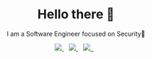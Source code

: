 <h1 align='center'>Hello there 👋</h1>

<p align='center'>I am a Software Engineer focused on Security💙 </p>

<p align='center'>
<a href="https://twitter.com/indi_cypher">
  <img src="https://img.shields.io/badge/twitter-%231DA1F2.svg?&style=for-the-badge&logo=twitter&logoColor=white" />
</a>&nbsp;&nbsp;
<a href="https://www.linkedin.com/in/puneet-saraswat-2a640b175/">
  <img src="https://img.shields.io/badge/linkedin-%230077B5.svg?&style=for-the-badge&logo=linkedin&logoColor=white" />
</a>&nbsp;&nbsp;
<!-- <a href="https://medium.com/@">
  <img src="https://img.shields.io/badge/medium-%2312100E.svg?&style=for-the-badge&logo=medium&logoColor=white" />
</a>&nbsp;&nbsp; -->
<a href="mailto:puneetsaraswat29@gmail.com">
  <img src="https://img.shields.io/badge/email me-%23D14836.svg?&style=for-the-badge&logo=gmail&logoColor=white" />
<img src = "https://gpvc.arturio.dev/mrunfunny" width = 0 >
</a>&nbsp;&nbsp;
</p>
